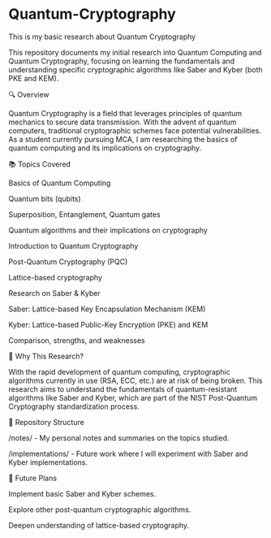 # Quantum-Cryptography
This is my basic research about Quantum Cryptography

This repository documents my initial research into Quantum Computing and Quantum Cryptography, focusing on learning the fundamentals and understanding specific cryptographic algorithms like Saber and Kyber (both PKE and KEM).


🔍 Overview

Quantum Cryptography is a field that leverages principles of quantum mechanics to secure data transmission. With the advent of quantum computers, traditional cryptographic schemes face potential vulnerabilities. As a student currently pursuing MCA, I am researching the basics of quantum computing and its implications on cryptography.


📚 Topics Covered

Basics of Quantum Computing

Quantum bits (qubits)

Superposition, Entanglement, Quantum gates

Quantum algorithms and their implications on cryptography

Introduction to Quantum Cryptography

Post-Quantum Cryptography (PQC)

Lattice-based cryptography

Research on Saber & Kyber

Saber: Lattice-based Key Encapsulation Mechanism (KEM)

Kyber: Lattice-based Public-Key Encryption (PKE) and KEM

Comparison, strengths, and weaknesses


📌 Why This Research?

With the rapid development of quantum computing, cryptographic algorithms currently in use (RSA, ECC, etc.) are at risk of being broken. This research aims to understand the fundamentals of quantum-resistant algorithms like Saber and Kyber, which are part of the NIST Post-Quantum Cryptography standardization process.


📁 Repository Structure

/notes/ - My personal notes and summaries on the topics studied.

/implementations/ - Future work where I will experiment with Saber and Kyber implementations.


🚀 Future Plans

Implement basic Saber and Kyber schemes.

Explore other post-quantum cryptographic algorithms.

Deepen understanding of lattice-based cryptography.
